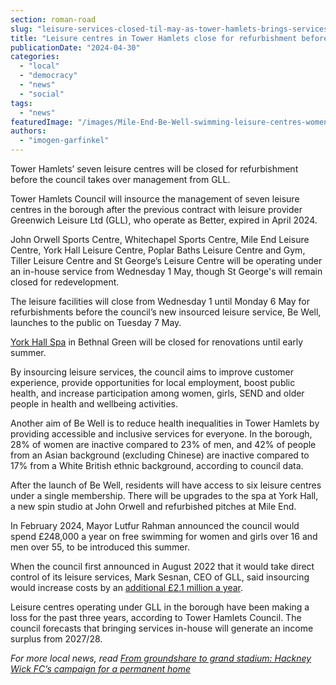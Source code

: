 ```yaml
---
section: roman-road
slug: "leisure-services-closed-til-may-as-tower-hamlets-brings-services-inhouse"
title: "Leisure centres in Tower Hamlets close for refurbishment before council takeover"
publicationDate: "2024-04-30"
categories: 
  - "local"
  - "democracy"
  - "news"
  - "social"
tags: 
  - "news"
featuredImage: "/images/Mile-End-Be-Well-swimming-leisure-centres-women-and-girls-campaign.jpg"
authors: 
  - "imogen-garfinkel"
---
```


Tower Hamlets’ seven leisure centres will be closed for refurbishment before the council takes over management from GLL.

Tower Hamlets Council will insource the management of seven leisure centres in the borough after the previous contract with leisure provider Greenwich Leisure Ltd (GLL), who operate as Better, expired in April 2024.

John Orwell Sports Centre, Whitechapel Sports Centre, Mile End Leisure Centre, York Hall Leisure Centre, Poplar Baths Leisure Centre and Gym, Tiller Leisure Centre and St George’s Leisure Centre will be operating under an in-house service from Wednesday 1 May, though St George's will remain closed for redevelopment.

The leisure facilities will close from Wednesday 1 until Monday 6 May for refurbishments before the council’s new insourced leisure service, Be Well, launches to the public on Tuesday 7 May.

[York Hall Spa](https://romanroadlondon.com/york-hall-baths-spa-bethnal-green/) in Bethnal Green will be closed for renovations until early summer.

By insourcing leisure services, the council aims to improve customer experience, provide opportunities for local employment, boost public health, and increase participation among women, girls, SEND and older people in health and wellbeing activities.

Another aim of Be Well is to reduce health inequalities in Tower Hamlets by providing accessible and inclusive services for everyone. In the borough, 28% of women are inactive compared to 23% of men, and 42% of people from an Asian background (excluding Chinese) are inactive compared to 17% from a White British ethnic background, according to council data.

After the launch of Be Well, residents will have access to six leisure centres under a single membership. There will be upgrades to the spa at York Hall, a new spin studio at John Orwell and refurbished pitches at Mile End.

In February 2024, Mayor Lutfur Rahman announced the council would spend £248,000 a year on free swimming for women and girls over 16 and men over 55, to be introduced this summer.

When the council first announced in August 2022 that it would take direct control of its leisure services, Mark Sesnan, CEO of GLL, said insourcing would increase costs by an [additional £2.1 million a year](https://www.leisureopportunities.co.uk/news/Mark-Sesnan-GLL-CEO-blasts-Tower-Hamlet-Council-decision-to-insource-leisure-services/349919).

Leisure centres operating under GLL in the borough have been making a loss for the past three years, according to Tower Hamlets Council. The council forecasts that bringing services in-house will generate an income surplus from 2027/28.

_For more local news, read_ [_From groundshare to grand stadium: Hackney Wick FC’s campaign for a permanent home_](https://romanroadlondon.com/hackney-wick-fc-bobby-kasanga-fundraiser-new-football-ground/)


